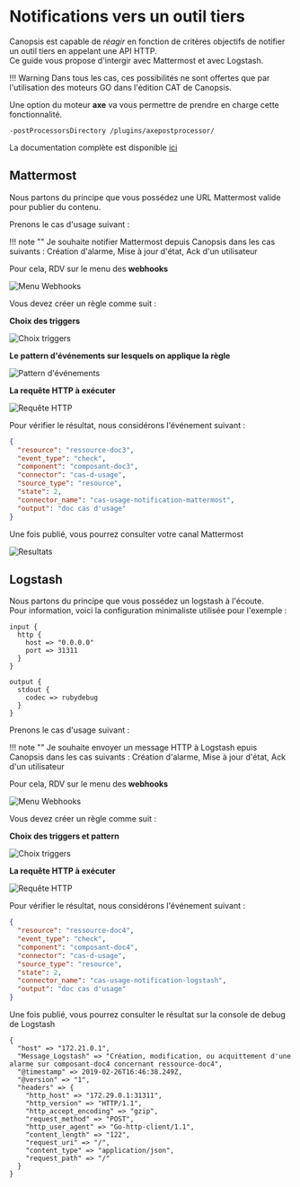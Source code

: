 # Notifications vers un outil tiers

Canopsis est capable de *réagir* en fonction de critères objectifs de notifier un outil tiers en appelant une API HTTP.  
Ce guide vous propose d'intergir avec Mattermost et avec Logstash.  

!!! Warning
    Dans tous les cas, ces possibilités ne sont offertes que par l'utilisation des moteurs GO dans l'édition CAT de Canopsis.  

Une option du moteur **axe** va vous permettre de prendre en charge cette fonctionnalité.

````
-postProcessorsDirectory /plugins/axepostprocessor/
````

La documentation complète est disponible [ici](../../../guide-administration/webhooks/)


## Mattermost

Nous partons du principe que vous possédez une URL Mattermost valide pour publier du contenu.  

Prenons le cas d'usage suivant : 

!!! note ""
    Je souhaite notifier Mattermost depuis Canopsis dans les cas suivants :
    Création d'alarme, Mise à jour d'état, Ack d'un utilisateur

Pour cela, RDV sur le menu des **webhooks**

![Menu Webhooks](./img/notification_mattermost_menu.png "Menu Webhooks")  


Vous devez créer un règle comme suit : 

**Choix des triggers**

![Choix triggers](./img/notification_mattermost_choix_trigger.png "Choix des triggers")  

**Le pattern d'événements sur lesquels on applique la règle**

![Pattern d'événements](./img/notification_mattermost_edit_pattern.png "Pattern d'événements")  

**La requête HTTP à exécuter**

![Requête HTTP](./img/notification_mattermost_request.png "Requête HTTP")  

Pour vérifier le résultat, nous considérons l'événement suivant :  

````json
{
  "resource": "ressource-doc3", 
  "event_type": "check", 
  "component": "composant-doc3", 
  "connector": "cas-d-usage", 
  "source_type": "resource", 
  "state": 2, 
  "connector_name": "cas-usage-notification-mattermost", 
  "output": "doc cas d'usage"
}

````

Une fois publié, vous pourrez consulter votre canal Mattermost

![Resultats](./img/notification_mattermost_resultat.png "Résultats Mattermost")  

## Logstash

Nous partons du principe que vous possédez un logstash à l'écoute.  
Pour information, voici la configuration minimaliste utilisée pour l'exemple : 

````
input {
  http {
    host => "0.0.0.0"
    port => 31311
  }
}

output {
  stdout { 
    codec => rubydebug
  } 
}
````

Prenons le cas d'usage suivant : 

!!! note ""
    Je souhaite envoyer un message HTTP à Logstash epuis Canopsis dans les cas suivants :
    Création d'alarme, Mise à jour d'état, Ack d'un utilisateur

Pour cela, RDV sur le menu des **webhooks**

![Menu Webhooks](./img/notification_mattermost_menu.png "Menu Webhooks")  


Vous devez créer un règle comme suit : 

**Choix des triggers et pattern**

![Choix triggers](./img/notification_logstash_trigger_pattern.png "Choix des triggers")  

**La requête HTTP à exécuter**

![Requête HTTP](./img/notification_logstash_request.png "Requête HTTP")  

Pour vérifier le résultat, nous considérons l'événement suivant :  

````json
{
  "resource": "ressource-doc4", 
  "event_type": "check", 
  "component": "composant-doc4", 
  "connector": "cas-d-usage", 
  "source_type": "resource", 
  "state": 2, 
  "connector_name": "cas-usage-notification-logstash", 
  "output": "doc cas d'usage"
}

````

Une fois publié, vous pourrez consulter le résultat sur la console de debug de Logstash

````
{
  "host" => "172.21.0.1",
  "Message_Logstash" => "Création, modification, ou acquittement d'une alarme sur composant-doc4 concernant ressource-doc4",
  "@timestamp" => 2019-02-26T16:46:38.249Z,
  "@version" => "1",
  "headers" => {
    "http_host" => "172.29.0.1:31311",
    "http_version" => "HTTP/1.1",
    "http_accept_encoding" => "gzip",
    "request_method" => "POST",
    "http_user_agent" => "Go-http-client/1.1",
    "content_length" => "122",
    "request_uri" => "/",
    "content_type" => "application/json",
    "request_path" => "/"
  }
}
````
